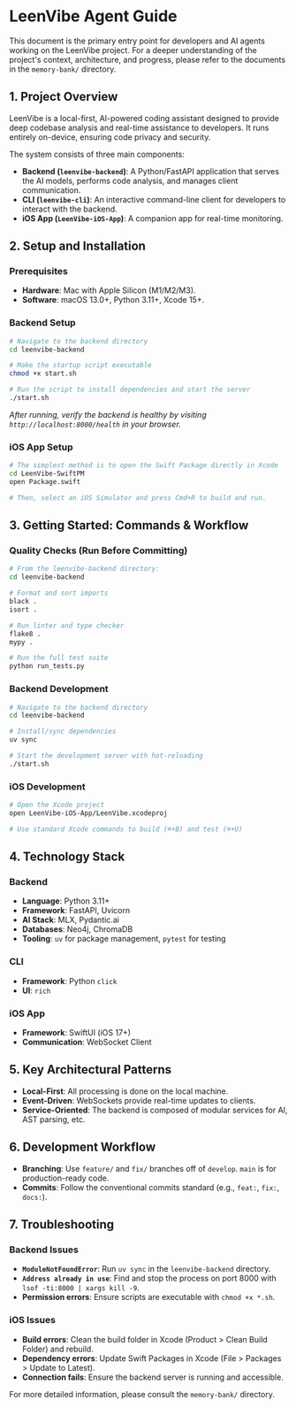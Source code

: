 # LeenVibe Agent Guide

This document is the primary entry point for developers and AI agents working on the LeenVibe project. For a deeper understanding of the project's context, architecture, and progress, please refer to the documents in the `memory-bank/` directory.

## 1. Project Overview

LeenVibe is a local-first, AI-powered coding assistant designed to provide deep codebase analysis and real-time assistance to developers. It runs entirely on-device, ensuring code privacy and security.

The system consists of three main components:
*   **Backend (`leenvibe-backend`)**: A Python/FastAPI application that serves the AI models, performs code analysis, and manages client communication.
*   **CLI (`leenvibe-cli`)**: An interactive command-line client for developers to interact with the backend.
*   **iOS App (`LeenVibe-iOS-App`)**: A companion app for real-time monitoring.

## 2. Setup and Installation

### Prerequisites
*   **Hardware**: Mac with Apple Silicon (M1/M2/M3).
*   **Software**: macOS 13.0+, Python 3.11+, Xcode 15+.

### Backend Setup
```bash
# Navigate to the backend directory
cd leenvibe-backend

# Make the startup script executable
chmod +x start.sh

# Run the script to install dependencies and start the server
./start.sh
```
*After running, verify the backend is healthy by visiting `http://localhost:8000/health` in your browser.*

### iOS App Setup
```bash
# The simplest method is to open the Swift Package directly in Xcode
cd LeenVibe-SwiftPM
open Package.swift

# Then, select an iOS Simulator and press Cmd+R to build and run.
```

## 3. Getting Started: Commands & Workflow

### Quality Checks (Run Before Committing)
```bash
# From the leenvibe-backend directory:
cd leenvibe-backend

# Format and sort imports
black .
isort .

# Run linter and type checker
flake8 .
mypy .

# Run the full test suite
python run_tests.py
```

### Backend Development
```bash
# Navigate to the backend directory
cd leenvibe-backend

# Install/sync dependencies
uv sync

# Start the development server with hot-reloading
./start.sh
```

### iOS Development
```bash
# Open the Xcode project
open LeenVibe-iOS-App/LeenVibe.xcodeproj

# Use standard Xcode commands to build (⌘+B) and test (⌘+U)
```

## 4. Technology Stack

### Backend
*   **Language**: Python 3.11+
*   **Framework**: FastAPI, Uvicorn
*   **AI Stack**: MLX, Pydantic.ai
*   **Databases**: Neo4j, ChromaDB
*   **Tooling**: `uv` for package management, `pytest` for testing

### CLI
*   **Framework**: Python `click`
*   **UI**: `rich`

### iOS App
*   **Framework**: SwiftUI (iOS 17+)
*   **Communication**: WebSocket Client

## 5. Key Architectural Patterns
*   **Local-First**: All processing is done on the local machine.
*   **Event-Driven**: WebSockets provide real-time updates to clients.
*   **Service-Oriented**: The backend is composed of modular services for AI, AST parsing, etc.

## 6. Development Workflow
*   **Branching**: Use `feature/` and `fix/` branches off of `develop`. `main` is for production-ready code.
*   **Commits**: Follow the conventional commits standard (e.g., `feat:`, `fix:`, `docs:`).

## 7. Troubleshooting

### Backend Issues
*   **`ModuleNotFoundError`**: Run `uv sync` in the `leenvibe-backend` directory.
*   **`Address already in use`**: Find and stop the process on port 8000 with `lsof -ti:8000 | xargs kill -9`.
*   **Permission errors**: Ensure scripts are executable with `chmod +x *.sh`.

### iOS Issues
*   **Build errors**: Clean the build folder in Xcode (Product > Clean Build Folder) and rebuild.
*   **Dependency errors**: Update Swift Packages in Xcode (File > Packages > Update to Latest).
*   **Connection fails**: Ensure the backend server is running and accessible.

For more detailed information, please consult the `memory-bank/` directory.